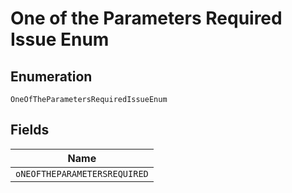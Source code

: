 
# One of the Parameters Required Issue Enum

## Enumeration

`OneOfTheParametersRequiredIssueEnum`

## Fields

| Name |
|  --- |
| `oNEOFTHEPARAMETERSREQUIRED` |

